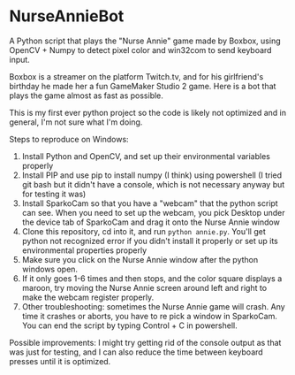 # NurseAnnieBot
A Python script that plays the "Nurse Annie" game made by Boxbox, using OpenCV + Numpy to detect pixel color and win32com to send keyboard input.

Boxbox is a streamer on the platform Twitch.tv, and for his girlfriend's birthday he made her a fun GameMaker Studio 2 game.
Here is a bot that plays the game almost as fast as possible. 

This is my first ever python project so the code is likely not optimized and in general, I'm not sure what I'm doing.


Steps to reproduce on Windows:
1. Install Python and OpenCV, and set up their environmental variables properly
2. Install PIP and use pip to install numpy (I think) using powershell (I tried git bash but it didn't have a console, which is not necessary anyway but for testing it was)
3. Install SparkoCam so that you have a "webcam" that the python script can see. When you need to set up the webcam, you pick Desktop under the device tab of SparkoCam and drag it onto the Nurse Annie window
4. Clone this repository, cd into it, and run ```python annie.py```. You'll get python not recognized error if you didn't install it properly or set up its environmental properties properly
5. Make sure you click on the Nurse Annie window after the python windows open.
6. If it only goes 1-6 times and then stops, and the color square displays a maroon, try moving the Nurse Annie screen around left and right to make the webcam register properly. 
7. Other troubleshooting: sometimes the Nurse Annie game will crash. Any time it crashes or aborts, you have to re pick a window in SparkoCam. You can end the script by typing Control + C in powershell. 

Possible improvements:
I might try getting rid of the console output as that was just for testing, and I can also reduce the time between keyboard presses  until it is optimized. 
